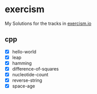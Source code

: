 # exercism
My Solutions for the tracks in [exercism.io](https://exercism.io)

## cpp

- [x] hello-world
- [x] leap
- [x] hamming
- [x] difference-of-squares
- [x] nucleotide-count
- [x] reverse-string
- [x] space-age